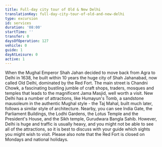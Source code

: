 ```yaml
---
title: Full-day city tour of Old & New Delhi
translationKey: full-day-city-tour-of-old-and-new-delhi
type: excursion
id: services
duration: '08:00'
startTime: ''
transfer: 0
daysOfOperation: 127
vehicle: 0
guide: 1
dayAtLeisure: 0
active: 1
---
```

When the Mughal Emperor Shah Jahan decided to move back from Agra to Delhi in 1638, he built within 10 years the huge city of Shah Jahanabad, now called Old Delhi, dominated by the Red Fort. The main street is Chandni Chowk, a fascinating bustling jumble of craft shops, traders, mosques and temples that leads to the magnificent Jama Masjid, well worth a visit.    New Delhi has a number of attractions, like Humayun's Tomb, a sandstone mausoleum in the authentic Mughal style - the Taj Mahal, built much later, follows a similar style of architecture. Nearby, you can see India Gate, the Parliament Buildings, the Lodhi Gardens, the Lotus Temple and the President's House, and the Sikh temple, Gurudwara Bangla Sahib. However, Delhi is huge and traffic is usually heavy, and you might not be able to see all of the attractions, so it is best to discuss with your guide which sights you might wish to visit.    Please also note that the Red Fort is closed on Mondays and national holidays.  